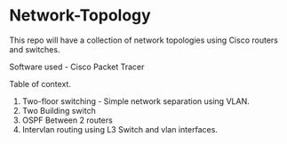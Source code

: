 # Network-Topology
This repo will have a collection of network topologies using Cisco routers and switches.

Software used  - Cisco Packet Tracer

Table of context.

1. Two-floor switching  - Simple network separation using VLAN.
2. Two Building switch
3. OSPF Between 2 routers
4. Intervlan routing using L3 Switch and vlan interfaces.
